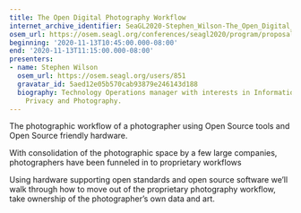 ```yaml
---
title: The Open Digital Photography Workflow
internet_archive_identifier: SeaGL2020-Stephen_Wilson-The_Open_Digital_Photography_Workflow
osem_url: https://osem.seagl.org/conferences/seagl2020/program/proposals/735
beginning: '2020-11-13T10:45:00.000-08:00'
end: '2020-11-13T11:15:00.000-08:00'
presenters:
- name: Stephen Wilson
  osem_url: https://osem.seagl.org/users/851
  gravatar_id: 5aed12e05b570cab93879e246143d188
  biography: Technology Operations manager with interests in Information Security,
    Privacy and Photography.
---
```


The photographic workflow of a photographer using Open Source tools and Open Source friendly hardware.

With consolidation of the photographic space by a few large companies, photographers have been funneled in to proprietary workflows

Using hardware supporting open standards and open source software we’ll walk through how to move out of the proprietary photography workflow, take ownership of the photographer’s own data and art.
